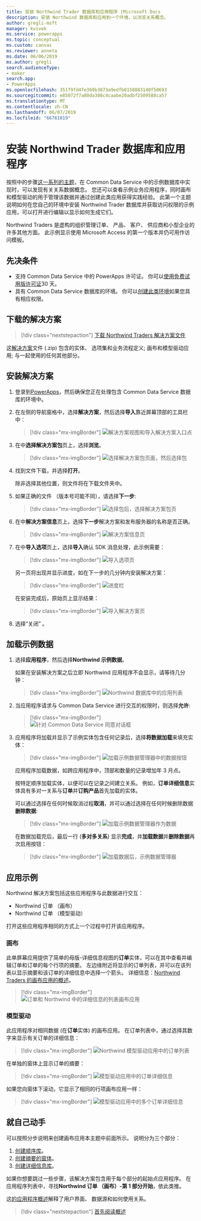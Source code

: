 ```yaml
---
title: 安装 Northwind Trader 数据库和应用程序 |Microsoft Docs
description: 安装 Northwind 数据库和应用到一个环境，以浏览关系概念。
author: gregli-msft
manager: kvivek
ms.service: powerapps
ms.topic: conceptual
ms.custom: canvas
ms.reviewer: anneta
ms.date: 06/06/2019
ms.author: gregli
search.audienceType:
- maker
search.app:
- PowerApps
ms.openlocfilehash: 351f9fd4fe369b3073a9edfb0158883140f50693
ms.sourcegitcommit: e85072f7a80da308c4caabe20adbf2509588ca57
ms.translationtype: MT
ms.contentlocale: zh-CN
ms.lasthandoff: 06/07/2019
ms.locfileid: "66761019"
---
```

# <a name="install-northwind-traders-database-and-apps"></a>安装 Northwind Trader 数据库和应用程序

按照中的步骤[这一系列的主题](northwind-orders-canvas-part1.md)，在 Common Data Service 中的示例数据库中实现时，可以发现有关关系数据概念。 您还可以查看示例业务应用程序，同时画布和模型驱动的用于管理该数据并通过创建此类应用获得实践经验。 此第一个主题说明如何在您自己的环境中安装 Northwind Trader 数据库并获取访问权限的示例应用，可以打开进行编辑以显示如何生成它们。

Northwind Traders 是虚构的组织管理订单、 产品、 客户、 供应商和小型企业的许多其他方面。 此示例显示使用 Microsoft Access 的第一个版本并仍可用作访问模板。

## <a name="prerequisites"></a>先决条件

- 支持 Common Data Service 中的 PowerApps 许可证。 你可以[使用免费试用版许可证](../signup-for-powerapps.md)30 天。
- 具有 Common Data Service 数据库的环境。 你可以[创建此类环境](https://docs.microsoft.com/power-platform/admin/create-environment)如果您具有相应权限。

## <a name="download-the-solution"></a>下载的解决方案

> [!div class="nextstepaction"]
> [下载 Northwind Traders 解决方案文件](https://pwrappssamples.blob.core.windows.net/samples/NorthwindTraders_1_0_0_6.zip)

这[解决方案](../../developer/common-data-service/introduction-solutions.md)文件 (.zip) 包含的实体、 选项集和业务流程定义; 画布和模型驱动应用; 与一起使用的任何其他部分。

## <a name="install-the-solution"></a>安装解决方案

1. 登录到[PowerApps](https://web.powerapps.com?utm_source=padocs&utm_medium=linkinadoc&utm_campaign=referralsfromdoc)，然后确保您正在处理包含 Common Data Service 数据库的环境中。

1. 在左侧的导航窗格中，选择**解决方案**，然后选择**导入**靠近屏幕顶部的工具栏中：

    > [!div class="mx-imgBorder"]
    > ![解决方案视图和导入解决方案入口点](media/northwind-install/solution-import.png)

1. 在中**选择解决方案包**页上，选择**浏览**。

    > [!div class="mx-imgBorder"]
    > ![选择解决方案包页面，然后选择包](media/northwind-install/select-solution2.png)

1. 找到文件下载，并选择**打开**。

    除非选择其他位置，则文件将在下载文件夹中。

1. 如果正确的文件 （版本号可能不同），请选择**下一步**:

    > [!div class="mx-imgBorder"]
    > ![选择包后，选择解决方案包页](media/northwind-install/confirm-solution2.png)

1. 在中**解决方案信息**页上，选择**下一步**解决方案和发布服务器的名称是否正确。

    > [!div class="mx-imgBorder"]
    > ![解决方案信息页](media/northwind-install/confirm-publisher.png)

1. 在中**导入选项**页上，选择**导入**确认 SDK 消息处理，此示例需要：

    > [!div class="mx-imgBorder"]
    > ![导入选项页](media/northwind-install/confirm-sdk.png)

    另一页将出现并显示进度，如在下一步的几分钟内安装解决方案：

    > [!div class="mx-imgBorder"]
    > ![进度栏](media/northwind-install/solution-progress.png)

    在安装完成后，原始页上显示结果：

    > [!div class="mx-imgBorder"]
    > ![导入解决方案页](media/northwind-install/solution-success.png)

1. 选择“关闭”  。

## <a name="load-the-sample-data"></a>加载示例数据

1. 选择**应用程序**，然后选择**Northwind 示例数据**。

    如果在安装解决方案之后立即 Northwind 应用程序不会显示，请等待几分钟：

    > [!div class="mx-imgBorder"]
    > ![Northwind 数据库中的应用列表](media/northwind-install/sample-data-app.png)

1. 当应用程序请求与 Common Data Service 进行交互的权限时，则选择**允许**:

    > [!div class="mx-imgBorder"]
    > ![针对 Common Data Service 同意对话框](media/northwind-install/sample-data-permission.png)

1. 应用程序将加载并显示了示例实体包含任何记录后，选择**将数据加载**来填充实体：

    > [!div class="mx-imgBorder"]
    > ![加载示例数据管理器中的数据按钮](media/northwind-install/sample-data-load.png)

    应用程序加载数据，如跨应用程序中，顶部和数量的记录增加年 3 月点。

    按特定顺序加载实体，以便可以在记录之间建立关系。 例如，**订单详细信息**实体具有多对一关系与**订单**并**订购产品**首先加载的实体。

    可以通过选择在任何时候取消过程**取消**，并可以通过选择在任何时候删除数据**删除数据**:

    > [!div class="mx-imgBorder"]
    > ![加载示例数据管理器作为数据](media/northwind-install/sample-data-progress.png)

    在数据加载完后，最后一行 (**多对多关系**) 显示**完成**，并**加载数据**并**删除数据**再次启用按钮：

    > [!div class="mx-imgBorder"]
    > ![加载数据后，示例数据管理器](media/northwind-install/sample-data-complete.png)

## <a name="sample-apps"></a>应用示例

Northwind 解决方案包括这些应用程序与此数据进行交互：

- Northwind 订单 （画布）
- Northwind 订单 （模型驱动）

打开这些应用程序相同的方式上一个过程中打开该应用程序。

### <a name="canvas"></a>画布

此单屏幕应用提供了简单的母版-详细信息视图的**订单**实体，可以在其中查看并编辑订单和订单的每个行项的摘要。 左边缘附近将显示的订单列表，并可以在该列表以显示摘要和该订单的详细信息中选择一个箭头。 详细信息：[Northwind Traders 的画布应用的概述](northwind-orders-canvas-overview.md)。

> [!div class="mx-imgBorder"]
> ![订单和 Northwind 中的详细信息的列表画布应用](media/northwind-install/orders-canvas.png)

### <a name="model-driven"></a>模型驱动

此应用程序对相同数据 (在**订单**实体) 的画布应用。 在订单列表中，通过选择其数字来显示有关订单的详细信息：

> [!div class="mx-imgBorder"]
> ![Northwind 模型驱动应用中的订单列表](media/northwind-install/orders-model.png)

在单独的窗体上显示订单的摘要：

> [!div class="mx-imgBorder"]
> ![模型驱动应用中的订单详细信息](media/northwind-install/orders-model-2.png)

如果您向窗体下滚动，它显示了相同的行项画布应用一样：

> [!div class="mx-imgBorder"]
> ![模型驱动应用中的多个订单详细信息](media/northwind-install/orders-model-3.png)

## <a name="do-it-yourself"></a>就自己动手

可以按照分步说明来创建画布应用本主题中前面所示。  说明分为三个部分：

1. [创建顺序库](northwind-orders-canvas-part1.md)。
1. [创建摘要的窗体](northwind-orders-canvas-part2.md)。
1. [创建详细信息库](northwind-orders-canvas-part3.md)。

如果你想要跳过一些步骤，该解决方案包含用于每个部分的起始点应用程序。  在应用程序列表中，寻找**Northwind 订单 （画布）-第 1 部分开始**，依此类推。

这[的应用程序概述](northwind-orders-canvas-overview.md)解释了用户界面、 数据源和如何使用关系。

> [!div class="nextstepaction"]
> [首先阅读概述](northwind-orders-canvas-overview.md)
